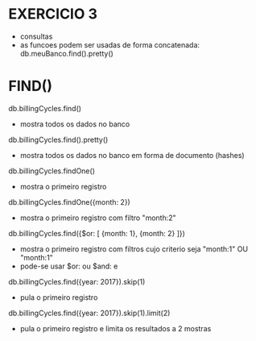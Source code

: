 
# EXERCICIO 3 #

- consultas
- as funcoes podem ser usadas de forma concatenada:
	db.meuBanco.find().pretty()


# FIND() #

db.billingCycles.find()
- mostra todos os dados no banco

db.billingCycles.find().pretty()
- mostra todos os dados no banco em forma de documento (hashes)

db.billingCycles.findOne()
- mostra o primeiro registro

db.billingCycles.findOne({month: 2})
- mostra o primeiro registro com filtro "month:2"

db.billingCycles.find({$or: [ {month: 1}, {month: 2} ]})
- mostra o primeiro registro com filtros cujo criterio seja "month:1" OU "month:1"
- pode-se usar
	$or: ou
	$and: e

db.billingCycles.find({year: 2017}).skip(1)
- pula o primeiro registro

db.billingCycles.find({year: 2017}).skip(1).limit(2)
- pula o primeiro registro e limita os resultados a 2 mostras